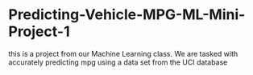 # Predicting-Vehicle-MPG-ML-Mini-Project-1

this is a project from our Machine Learning class. We are tasked with accurately predicting mpg using a data set from the UCI database